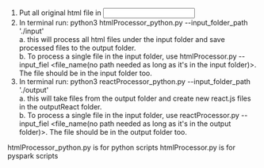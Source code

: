1. Put all original html file in <input folder>  
2. In terminal run: python3 htmlProcessor_python.py --input_folder_path './input'  
    a. this will process all html files under the input folder and save processed files to the output folder.  
    b. To process a single file in the input folder, use htmlProcessor.py --input_fiel <file_name(no path needed as long as it's in the input folder)>. The file should be in the input folder too.
3. In terminal run: python3 reactProcessor_python.py --input_folder_path './output'  
    a. this will take files from the output folder and create new react.js files in the outputReact folder.  
    b. To process a single file in the input folder, use reactProcessor.py --input_fiel <file_name(no path needed as long as it's in the output folder)>. The file should be in the output folder too.



htmlProcessor_python.py is for python scripts
htmlProcessor.py is for pyspark scripts